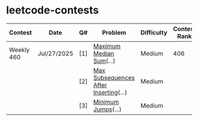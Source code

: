 # leetcode-contests

| Contest       | Date        | Q# | Problem                                                                 | Difficulty | Contest Rank |
|---------------|-------------|----|--------------------------------------------------------------------------|------------|---------------|
| Weekly 460    | Jul/27/2025 | [1]  | [Maximum Median Sum](https://leetcode.com/problems/maximum-median-sum-of-subsequences-of-size-3/)(...) | Medium     | 406           |
|               |             | [2]  | [Max Subsequences After Inserting](https://leetcode.com/problems/maximum-number-of-subsequences-after-one-inserting/)(...) | Medium     |               |
|               |             | [3]  | [Minimum Jumps](https://leetcode.com/problems/minimum-jumps-to-reach-end-via-prime-teleportation/description/)(...) | Medium     |               |


